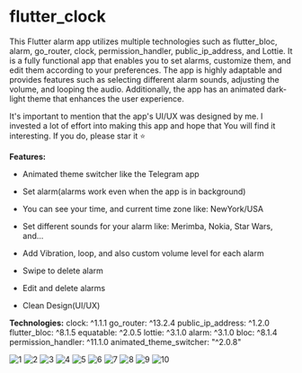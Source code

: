 # flutter_clock
This Flutter alarm app utilizes multiple technologies such as flutter_bloc, alarm, go_router, clock, permission_handler, public_ip_address, and Lottie. It is a fully functional app that enables you to set alarms, customize them, and edit them according to your preferences. The app is highly adaptable and provides features such as selecting different alarm sounds, adjusting the volume, and looping the audio. Additionally, the app has an animated dark-light theme that enhances the user experience. 

It's important to mention that the app's UI/UX was designed by me. I invested a lot of effort into making this app and hope that You will find it interesting. If you do, please star it ⭐️


**Features:**
- Animated theme switcher like the Telegram app

- Set alarm(alarms work even when the app is in background)

- You can see your time, and current time zone like: NewYork/USA

- Set different sounds for your alarm like: Merimba, Nokia, Star Wars, and...

- Add Vibration, loop, and also custom volume level for each alarm

- Swipe to delete alarm

- Edit and delete alarms

- Clean Design(UI/UX)


**Technologies:**
clock: ^1.1.1
go_router: ^13.2.4
public_ip_address: ^1.2.0
flutter_bloc: ^8.1.5
equatable: ^2.0.5
lottie: ^3.1.0
alarm: ^3.1.0
bloc: ^8.1.4
permission_handler: ^11.1.0
animated_theme_switcher: "^2.0.8"






![1](docs/screenshots/img1.png) 
![2](docs/screenshots/img2.png) 
![3](docs/screenshots/img3.png) 
![4](docs/screenshots/img4.png) 
![5](docs/screenshots/img5.png) 
![6](docs/screenshots/img6.png) 
![7](docs/screenshots/img7.png) 
![8](docs/screenshots/img8.png) 
![9](docs/screenshots/img9.png) 
![10](docs/screenshots/img10.png) 

